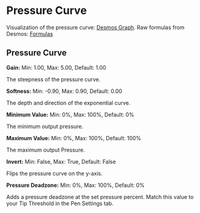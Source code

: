 # Pressure Curve

Visualization of the pressure curve: [Desmos Graph](https://www.desmos.com/calculator/xo0y9dc9ye). Raw formulas from Desmos: [Formulas](./desmos_graph_formulas.md)

## Pressure Curve

**Gain:** Min: 1.00, Max: 5.00, Default: 1.00

The steepness of the pressure curve.

**Softness:** Min: -0.90, Max: 0.90, Default: 0.00

The depth and direction of the exponential curve.

**Minimum Value:** Min: 0%, Max: 100%, Default: 0%

The minimum output pressure.

**Maximum Value:** Min: 0%, Max: 100%, Default: 100%

The maximum output Pressure.

**Invert:** Min: False, Max: True, Default: False

Flips the pressure curve on the y-axis.

**Pressure Deadzone:** Min: 0%, Max: 100%, Default: 0%

Adds a pressure deadzone at the set pressure percent. Match this value to your Tip Threshold in the Pen Settings tab.